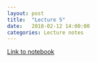 ```yaml
---
layout: post
title:  "Lecture 5"
date:   2018-02-12 14:00:00
categories: Lecture notes
---
```


[Link to notebook](https://notebooks.azure.com/nbarral/libraries/nm1-5)
